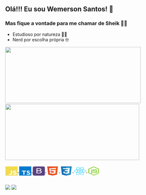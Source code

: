 ## Olá!!! Eu sou Wemerson Santos! 🖖
### Mas fique a vontade para me chamar de Sheik 👳‍♂️

- Estudioso por natureza 👨‍🎓
- Nerd por escolha própria 🤓

<div>
  <a href="https://github.com/wemersonsantos">
  <img height="180rem" width="435rem" src="https://github-readme-stats.vercel.app/api?username=wemersonsantos&show_icons=true&theme=dark&include_all_commits=true&count_private=true"/>
  <img height="180rem" width="430rem" src="https://github-readme-stats.vercel.app/api/top-langs/?username=wemersonsantos&layout=compact&langs_count=7&theme=dark"/>
</div>
  
<div style="display: inline_block"><br>  
  <img align="center" alt="Sheik-Js" height="30" width="40" src="https://raw.githubusercontent.com/devicons/devicon/master/icons/javascript/javascript-plain.svg">
  <img align="center" alt="Sheik-Ts" height="30" width="40" src="https://raw.githubusercontent.com/devicons/devicon/master/icons/typescript/typescript-plain.svg">
  <img align="center" alt="Sheik-Bootstrap" height="30" width="40" src="https://raw.githubusercontent.com/devicons/devicon/master/icons/bootstrap/bootstrap-plain.svg">
  <img align="center" alt="Sheik-HTML" height="30" width="40" src="https://raw.githubusercontent.com/devicons/devicon/master/icons/html5/html5-original.svg"> 
  <img align="center" alt="Sheik-CSS" height="30" width="40" src="https://raw.githubusercontent.com/devicons/devicon/master/icons/css3/css3-original.svg">
  <img align="center" alt="Sheik-React" height="30" width="40" src="https://raw.githubusercontent.com/devicons/devicon/master/icons/react/react-original.svg">
  <img align="center" alt="Sheik-Node" height="30" width="40" src="https://raw.githubusercontent.com/devicons/devicon/master/icons/nodejs/nodejs-original.svg"> 
</div>
  
 ##
  
<div>
  <a href = "wemersonsantoseng@gmail.com"><img src="https://img.shields.io/badge/-Gmail-%23333?style=for-the-badge&logo=gmail&logoColor=white" target="_blank"></a>
  <a href="https://www.linkedin.com/in/jose-wêmerson-santos" target="_blank"><img src="https://img.shields.io/badge/-LinkedIn-%230077B5?style=for-the-badge&logo=linkedin&logoColor=white" target="_blank"></a> 
</div> 

